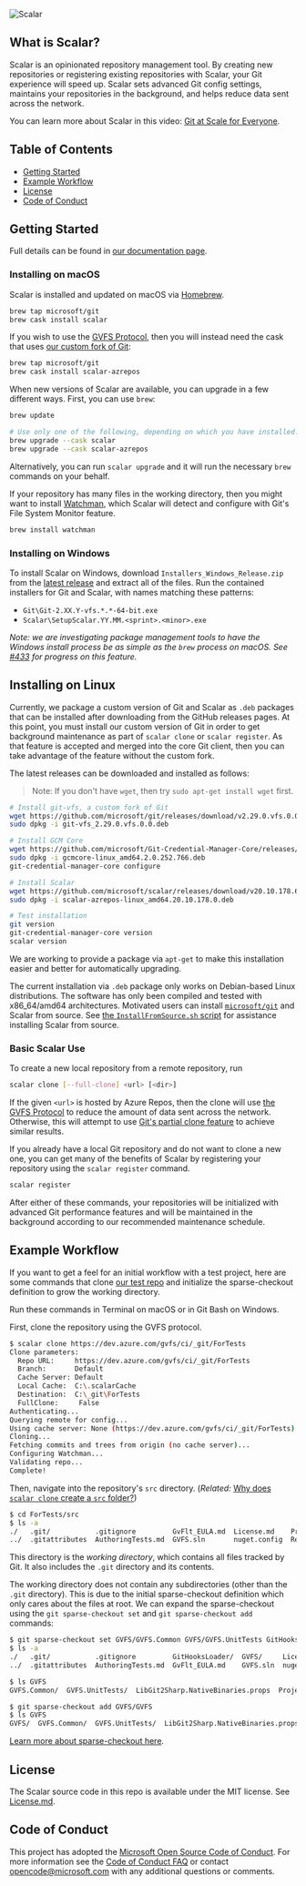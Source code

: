 ![Scalar](Scalar/Images/scalar-card.png)

## What is Scalar?

Scalar is an opinionated repository management tool. By creating new
repositories or registering existing repositories with Scalar, your Git
experience will speed up. Scalar sets advanced Git config settings,
maintains your repositories in the background, and helps reduce data sent
across the network.

You can learn more about Scalar in this video: [Git at Scale for Everyone](https://www.youtube.com/watch?v=USLB1gwl1vA).

## Table of Contents

* [Getting Started](#getting-started)
* [Example Workflow](#example-workflow)
* [License](#license)
* [Code of Conduct](#code-of-conduct)

## Getting Started

Full details can be found in [our documentation page](https://github.com/microsoft/scalar/blob/HEAD/docs/index.md).

### Installing on macOS

Scalar is installed and updated on macOS via [Homebrew](https://brew.sh/).

```sh
brew tap microsoft/git
brew cask install scalar
```

If you wish to use the [GVFS Protocol][gvfs-protocol], then you will
instead need the cask that uses [our custom fork of Git][microsoft-git]:

```sh
brew tap microsoft/git
brew cask install scalar-azrepos
```

When new versions of Scalar are available, you can upgrade in a few
different ways. First, you can use `brew`:

```sh
brew update

# Use only one of the following, depending on which you have installed:
brew upgrade --cask scalar
brew upgrade --cask scalar-azrepos
```

Alternatively, you can run `scalar upgrade` and it will run the necessary
`brew` commands on your behalf.

If your repository has many files in the working directory, then you might
want to install [Watchman](https://github.com/facebook/watchman), which
Scalar will detect and configure with Git's File System Monitor feature.

```sh
brew install watchman
```

### Installing on Windows

To install Scalar on Windows, download `Installers_Windows_Release.zip`
from the [latest release](https://github.com/microsoft/scalar/releases)
and extract all of the files.  Run the contained installers for Git and
Scalar, with names matching these patterns:

 * `Git\Git-2.XX.Y-vfs.*.*-64-bit.exe`
 * `Scalar\SetupScalar.YY.MM.<sprint>.<minor>.exe`

_Note: we are investigating package management tools to have the Windows
install process be as simple as the `brew` process on macOS. See
[#433](https://github.com/microsoft/scalar/issues/433) for progress on
this feature._

Installing on Linux
-------------------

Currently, we package a custom version of Git and Scalar as `.deb` packages
that can be installed after downloading from the GitHub releases pages.
At this point, you must install our custom version of Git in order to get
background maintenance as part of `scalar clone` or `scalar register`. As
that feature is accepted and merged into the core Git client, then you can
take advantage of the feature without the custom fork.

The latest releases can be downloaded and installed as follows:

> Note: If you don't have `wget`, then try `sudo apt-get install wget` first.

```sh
# Install git-vfs, a custom fork of Git
wget https://github.com/microsoft/git/releases/download/v2.29.0.vfs.0.0/git-vfs_2.29.0.vfs.0.0.deb
sudo dpkg -i git-vfs_2.29.0.vfs.0.0.deb

# Install GCM Core
wget https://github.com/microsoft/Git-Credential-Manager-Core/releases/download/v2.0.252-beta/gcmcore-linux_amd64.2.0.252.766.deb
sudo dpkg -i gcmcore-linux_amd64.2.0.252.766.deb
git-credential-manager-core configure

# Install Scalar
wget https://github.com/microsoft/scalar/releases/download/v20.10.178.6/scalar-azrepos-linux_amd64.20.10.178.0.deb
sudo dpkg -i scalar-azrepos-linux_amd64.20.10.178.0.deb

# Test installation
git version
git-credential-manager-core version
scalar version
```

We are working to provide a package via `apt-get` to make this installation
easier and better for automatically upgrading.

The current installation via `.deb` package only works on Debian-based
Linux distributions. The software has only been compiled and tested with x86_64/amd64
architectures. Motivated users can install [`microsoft/git`](https://github.com/microsoft/git)
and Scalar from source. See [the `InstallFromSource.sh` script](https://github.com/microsoft/scalar/blob/2dc48243c50763024b048c5f36d5f50835943dda/Scripts/Linux/InstallFromSource.sh#L62-L76)
for assistance installing Scalar from source.

### Basic Scalar Use

To create a new local repository from a remote repository, run

```sh
scalar clone [--full-clone] <url> [<dir>]
```

If the given `<url>` is hosted by Azure Repos, then the clone will use
[the GVFS Protocol](gvfs-procool)
to reduce the amount of data sent across the network. Otherwise, this will
attempt to use [Git's partial clone feature](https://git-scm.com/docs/git-clone#Documentation/git-clone.txt---filterltfilter-specgt)
to achieve similar results.

If you already have a local Git repository and do not want to clone a new
one, you can get many of the benefits of Scalar by registering your repository
using the `scalar register` command.

```sh
scalar register
```

After either of these commands, your repositories will be initialized with
advanced Git performance features and will be maintained in the background
according to our recommended maintenance schedule.

## Example Workflow

If you want to get a feel for an initial workflow with a test project, here
are some commands that clone [our test repo](https://dev.azure.com/gvfs/ci/_git/ForTests)
and initialize the sparse-checkout definition to grow the working directory.

Run these commands in Terminal on macOS or in Git Bash on Windows.

First, clone the repository using the GVFS protocol.

```sh
$ scalar clone https://dev.azure.com/gvfs/ci/_git/ForTests
Clone parameters:
  Repo URL:     https://dev.azure.com/gvfs/ci/_git/ForTests
  Branch:       Default
  Cache Server: Default
  Local Cache:  C:\.scalarCache
  Destination:  C:\_git\ForTests
  FullClone:     False
Authenticating...
Querying remote for config...
Using cache server: None (https://dev.azure.com/gvfs/ci/_git/ForTests)
Cloning...
Fetching commits and trees from origin (no cache server)...
Configuring Watchman...
Validating repo...
Complete!
```

Then, navigate into the repository's `src` directory.
(*Related:* [Why does `scalar clone` create a `src` folder?](https://github.com/microsoft/scalar/blob/main/docs/faq.md#why-does-scalar-clone-create-a-reposrc-folder))

```sh
$ cd ForTests/src
$ ls -a
./   .git/           .gitignore         GvFlt_EULA.md  License.md    Protocol.md  Settings.StyleCop
../  .gitattributes  AuthoringTests.md  GVFS.sln       nuget.config  Readme.md
```

This directory is the _working directory_, which contains all files
tracked by Git. It also includes the `.git` directory and its contents.

The working directory does not contain any subdirectories (other than the
`.git` directory). This is due to the initial sparse-checkout definition
which only cares about the files at root. We can expand the sparse-checkout
using the `git sparse-checkout set` and `git sparse-checkout add` commands:

```sh
$ git sparse-checkout set GVFS/GVFS.Common GVFS/GVFS.UnitTests GitHooksLoader
$ ls -a
./   .git/           .gitignore         GitHooksLoader/  GVFS/     License.md    Protocol.md  Settings.StyleCop
../  .gitattributes  AuthoringTests.md  GvFlt_EULA.md    GVFS.sln  nuget.config  Readme.md

$ ls GVFS
GVFS.Common/  GVFS.UnitTests/  LibGit2Sharp.NativeBinaries.props  ProjectedFSLib.NativeBinaries.props

$ git sparse-checkout add GVFS/GVFS
$ ls GVFS
GVFS/  GVFS.Common/  GVFS.UnitTests/  LibGit2Sharp.NativeBinaries.props  ProjectedFSLib.NativeBinaries.props
```

[Learn more about sparse-checkout here](https://github.blog/2020-01-17-bring-your-monorepo-down-to-size-with-sparse-checkout/).

## License

The Scalar source code in this repo is available under the MIT license. See [License.md](License.md).

## Code of Conduct

This project has adopted the [Microsoft Open Source Code of Conduct][conduct-code].
For more information see the [Code of Conduct FAQ][conduct-FAQ] or contact [opencode@microsoft.com][conduct-email] with any additional questions or comments.


[gvfs-protocol]: https://github.com/microsoft/VFSForGit/blob/HEAD/Protocol.md
[microsoft-git]: https://github.com/microsoft/git
[conduct-code]: https://opensource.microsoft.com/codeofconduct/
[conduct-FAQ]: https://opensource.microsoft.com/codeofconduct/faq/
[conduct-email]: mailto:opencode@microsoft.com
